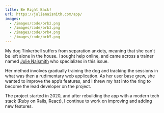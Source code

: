```yaml
---
title: Be Right Back!
url: https://julienaismith.com/app/
images: 
  - /images/code/brb2.png
  - /images/code/brb3.png
  - /images/code/brb4.png
  - /images/code/brb5.png
---
```

My dog Tinkerbell suffers from separation anxiety, meaning that she can't be left alone in the house. I sought help online, and came across a trainer named [Julie Naismith][1] who specializes in this issue.

Her method involves gradually training the dog and tracking the sessions in what was then a rudimentary web application. As her user base grew, she wanted to improve the app’s features, and I threw my hat into the ring to become the lead developer on the project.

The project started in 2020, and after rebuilding the app with a modern tech stack (Ruby on Rails, React), I continue to work on improving and adding new features.

[1]:	https://julienaismith.com